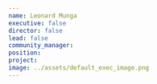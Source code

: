 ```yaml
---
name: Leonard Munga
executive: false
director: false
lead: false
community_manager:   
position:  
project:  
image: ../assets/default_exec_image.png
---
```

